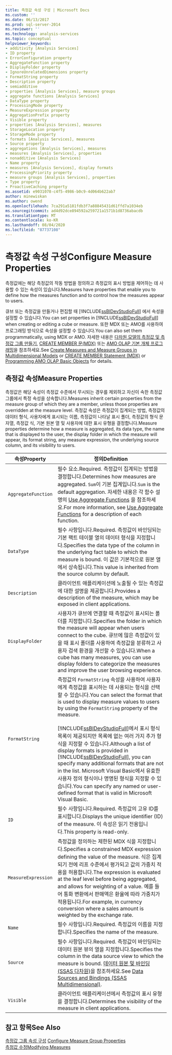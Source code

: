 ```yaml
---
title: 측정값 속성 구성 | Microsoft Docs
ms.custom: ''
ms.date: 06/13/2017
ms.prod: sql-server-2014
ms.reviewer: ''
ms.technology: analysis-services
ms.topic: conceptual
helpviewer_keywords:
- additivity [Analysis Services]
- ID property
- ErrorConfiguration property
- AggregateFunction property
- DisplayFolder property
- IgnoreUnrelatedDimensions property
- FormatString property
- Description property
- semiadditive
- properties [Analysis Services], measure groups
- aggregate functions [Analysis Services]
- DataType property
- ProcessingMode property
- MeasureExpression property
- AggregationPrefix property
- Visible property
- properties [Analysis Services], measures
- StorageLocation property
- StorageMode property
- formats [Analysis Services], measures
- Source property
- aggregations [Analysis Services], measures
- measures [Analysis Services], properties
- nonadditive [Analysis Services]
- Name property
- measures [Analysis Services], display formats
- ProcessingPriority property
- measure groups [Analysis Services], properties
- Type property
- ProactiveCaching property
ms.assetid: e9031078-c4f5-4986-b0c9-4d064b622ab7
author: minewiskan
ms.author: owend
ms.openlocfilehash: 7ca291a5181fdb3f7a88845431d61ffd7a1034eb
ms.sourcegitcommit: ad4d92dce894592a259721a1571b1d8736abacdb
ms.translationtype: MT
ms.contentlocale: ko-KR
ms.lasthandoff: 08/04/2020
ms.locfileid: "87737108"
---
```

# <a name="configure-measure-properties"></a><span data-ttu-id="2227b-102">측정값 속성 구성</span><span class="sxs-lookup"><span data-stu-id="2227b-102">Configure Measure Properties</span></span>
  <span data-ttu-id="2227b-103">측정값에는 해당 측정값의 작동 방법을 정의하고 측정값의 표시 방법을 제어하는 데 사용할 수 있는 속성이 있습니다.</span><span class="sxs-lookup"><span data-stu-id="2227b-103">Measures have properties that enable you to define how the measures function and to control how the measures appear to users.</span></span>  
  
 <span data-ttu-id="2227b-104">큐브 또는 측정값을 만들거나 편집할 때 [!INCLUDE[ssBIDevStudioFull](../../includes/ssbidevstudiofull-md.md)] 에서 속성을 설정할 수 있습니다.</span><span class="sxs-lookup"><span data-stu-id="2227b-104">You can set properties in [!INCLUDE[ssBIDevStudioFull](../../includes/ssbidevstudiofull-md.md)] when creating or editing a cube or measure.</span></span> <span data-ttu-id="2227b-105">또한 MDX 또는 AMO를 사용하여 프로그래밍 방식으로 속성을 설정할 수 있습니다.</span><span class="sxs-lookup"><span data-stu-id="2227b-105">You can also set them programmatically, using MDX or AMO.</span></span> <span data-ttu-id="2227b-106">자세한 내용은 [다차원 모델의 측정값 및 측정값 그룹 만들기](create-measures-and-measure-groups-in-multidimensional-models.md), [CREATE MEMBER 문&#40;MDX&#41;](/sql/mdx/mdx-data-definition-create-member) 또는 [AMO OLAP 기본 개체 프로그래밍](https://docs.microsoft.com/bi-reference/amo/programming-amo-olap-basic-objects)을 참조하세요.</span><span class="sxs-lookup"><span data-stu-id="2227b-106">See [Create Measures and Measure Groups in Multidimensional Models](create-measures-and-measure-groups-in-multidimensional-models.md) or [CREATE MEMBER Statement &#40;MDX&#41;](/sql/mdx/mdx-data-definition-create-member) or [Programming AMO OLAP Basic Objects](https://docs.microsoft.com/bi-reference/amo/programming-amo-olap-basic-objects) for details.</span></span>  
  
## <a name="measure-properties"></a><span data-ttu-id="2227b-107">측정값 속성</span><span class="sxs-lookup"><span data-stu-id="2227b-107">Measure Properties</span></span>  
 <span data-ttu-id="2227b-108">측정값은 해당 속성이 측정값 수준에서 무시되는 경우를 제외하고 자신이 속한 측정값 그룹에서 특정 속성을 상속합니다.</span><span class="sxs-lookup"><span data-stu-id="2227b-108">Measures inherit certain properties from the measure group of which they are a member, unless those properties are overridden at the measure level.</span></span> <span data-ttu-id="2227b-109">측정값 속성은 측정값이 집계되는 방법, 측정값의 데이터 형식, 사용자에게 표시되는 이름, 측정값이 나타날 표시 폴더, 측정값의 형식 문자열, 측정값 식, 기본 원본 열 및 사용자에 대한 표시 유형을 결정합니다.</span><span class="sxs-lookup"><span data-stu-id="2227b-109">Measure properties determine how a measure is aggregated, its data type, the name that is displayed to the user, the display folder in which the measure will appear, its format string, any measure expression, the underlying source column, and its visibility to users.</span></span>  
  
|<span data-ttu-id="2227b-110">속성</span><span class="sxs-lookup"><span data-stu-id="2227b-110">Property</span></span>|<span data-ttu-id="2227b-111">정의</span><span class="sxs-lookup"><span data-stu-id="2227b-111">Definition</span></span>|  
|--------------|----------------|  
|`AggregateFunction`|<span data-ttu-id="2227b-112">필수 요소.</span><span class="sxs-lookup"><span data-stu-id="2227b-112">Required.</span></span> <span data-ttu-id="2227b-113">측정값이 집계되는 방법을 결정합니다.</span><span class="sxs-lookup"><span data-stu-id="2227b-113">Determines how measures are aggregated.</span></span> <span data-ttu-id="2227b-114">`Sum`이 기본 집계입니다.</span><span class="sxs-lookup"><span data-stu-id="2227b-114">`Sum` is the default aggregation.</span></span> <span data-ttu-id="2227b-115">자세한 내용은 각 함수 설명의 [Use Aggregate Functions](use-aggregate-functions.md) 을 참조하세요.</span><span class="sxs-lookup"><span data-stu-id="2227b-115">For more information, see [Use Aggregate Functions](use-aggregate-functions.md) for a description of each function.</span></span>|  
|`DataType`|<span data-ttu-id="2227b-116">필수 사항입니다.</span><span class="sxs-lookup"><span data-stu-id="2227b-116">Required.</span></span> <span data-ttu-id="2227b-117">측정값이 바인딩되는 기본 팩트 테이블 열의 데이터 형식을 지정합니다.</span><span class="sxs-lookup"><span data-stu-id="2227b-117">Specifies the data type of the column in the underlying fact table to which the measure is bound.</span></span> <span data-ttu-id="2227b-118">이 값은 기본적으로 원본 열에서 상속됩니다.</span><span class="sxs-lookup"><span data-stu-id="2227b-118">This value is inherited from the source column by default.</span></span>|  
|`Description`|<span data-ttu-id="2227b-119">클라이언트 애플리케이션에 노출될 수 있는 측정값에 대한 설명을 제공합니다.</span><span class="sxs-lookup"><span data-stu-id="2227b-119">Provides a description of the measure, which may be exposed in client applications.</span></span>|  
|`DisplayFolder`|<span data-ttu-id="2227b-120">사용자가 큐브에 연결할 때 측정값이 표시되는 폴더를 지정합니다.</span><span class="sxs-lookup"><span data-stu-id="2227b-120">Specifies the folder in which the measure will appear when users connect to the cube.</span></span> <span data-ttu-id="2227b-121">큐브에 많은 측정값이 있을 때 표시 폴더를 사용하여 측정값을 분류하고 사용자 검색 환경을 개선할 수 있습니다.</span><span class="sxs-lookup"><span data-stu-id="2227b-121">When a cube has many measures, you can use display folders to categorize the measures and improve the user browsing experience.</span></span>|  
|`FormatString`|<span data-ttu-id="2227b-122">측정값의 `FormatString` 속성을 사용하여 사용자에게 측정값을 표시하는 데 사용되는 형식을 선택할 수 있습니다.</span><span class="sxs-lookup"><span data-stu-id="2227b-122">You can select the format that is used to display measure values to users by using the `FormatString` property of the measure.</span></span><br /><br /> <span data-ttu-id="2227b-123">[!INCLUDE[ssBIDevStudioFull](../../includes/ssbidevstudiofull-md.md)]에서 표시 형식 목록이 제공되지만 목록에 없는 여러 가지 추가 형식을 지정할 수 있습니다.</span><span class="sxs-lookup"><span data-stu-id="2227b-123">Although a list of display formats is provided in [!INCLUDE[ssBIDevStudioFull](../../includes/ssbidevstudiofull-md.md)], you can specify many additional formats that are not in the list.</span></span> <span data-ttu-id="2227b-124">Microsoft Visual Basic에서 유효한 사용자 정의 형식이나 명명된 형식을 지정할 수 있습니다.</span><span class="sxs-lookup"><span data-stu-id="2227b-124">You can specify any named or user-defined format that is valid in Microsoft Visual Basic.</span></span>|  
|`ID`|<span data-ttu-id="2227b-125">필수 사항입니다.</span><span class="sxs-lookup"><span data-stu-id="2227b-125">Required.</span></span> <span data-ttu-id="2227b-126">측정값의 고유 ID를 표시합니다.</span><span class="sxs-lookup"><span data-stu-id="2227b-126">Displays the unique identifier (ID) of the measure.</span></span> <span data-ttu-id="2227b-127">이 속성은 읽기 전용입니다.</span><span class="sxs-lookup"><span data-stu-id="2227b-127">This property is read-only.</span></span>|  
|`MeasureExpression`|<span data-ttu-id="2227b-128">측정값을 정의하는 제한된 MDX 식을 지정합니다.</span><span class="sxs-lookup"><span data-stu-id="2227b-128">Specifies a constrained MDX expression defining the value of the measure.</span></span> <span data-ttu-id="2227b-129">식은 집계되기 전에 리프 수준에서 평가되고 값의 가중치 적용을 허용합니다.</span><span class="sxs-lookup"><span data-stu-id="2227b-129">The expression is evaluated at the leaf level before being aggregated, and allows for weighting of a value.</span></span> <span data-ttu-id="2227b-130">예를 들어 통화 변환에서 판매액은 환율에 따라 가중치가 적용됩니다.</span><span class="sxs-lookup"><span data-stu-id="2227b-130">For example, in currency conversion where a sales amount is weighted by the exchange rate.</span></span>|  
|`Name`|<span data-ttu-id="2227b-131">필수 사항입니다.</span><span class="sxs-lookup"><span data-stu-id="2227b-131">Required.</span></span> <span data-ttu-id="2227b-132">측정값의 이름을 지정합니다.</span><span class="sxs-lookup"><span data-stu-id="2227b-132">Specifies the name of the measure.</span></span>|  
|`Source`|<span data-ttu-id="2227b-133">필수 사항입니다.</span><span class="sxs-lookup"><span data-stu-id="2227b-133">Required.</span></span> <span data-ttu-id="2227b-134">측정값이 바인딩되는 데이터 원본 뷰의 열을 지정합니다.</span><span class="sxs-lookup"><span data-stu-id="2227b-134">Specifies the column in the data source view to which the measure is bound.</span></span> <span data-ttu-id="2227b-135">[데이터 원본 및 바인딩&#40;SSAS 다차원&#41;](data-sources-and-bindings-ssas-multidimensional.md)을 참조하세요.</span><span class="sxs-lookup"><span data-stu-id="2227b-135">See [Data Sources and Bindings &#40;SSAS Multidimensional&#41;](data-sources-and-bindings-ssas-multidimensional.md).</span></span>|  
|`Visible`|<span data-ttu-id="2227b-136">클라이언트 애플리케이션에서 측정값의 표시 유형을 결정합니다.</span><span class="sxs-lookup"><span data-stu-id="2227b-136">Determines the visibility of the measure in client applications.</span></span>|  
  
## <a name="see-also"></a><span data-ttu-id="2227b-137">참고 항목</span><span class="sxs-lookup"><span data-stu-id="2227b-137">See Also</span></span>  
 <span data-ttu-id="2227b-138">[측정값 그룹 속성 구성](configure-measure-group-properties.md) </span><span class="sxs-lookup"><span data-stu-id="2227b-138">[Configure Measure Group Properties](configure-measure-group-properties.md) </span></span>  
 [<span data-ttu-id="2227b-139">측정값 수정</span><span class="sxs-lookup"><span data-stu-id="2227b-139">Modifying Measures</span></span>](../lesson-3-1-modifying-measures.md)  
  
  
